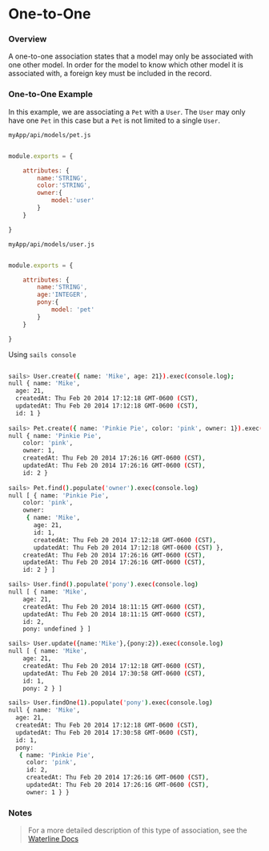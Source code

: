 # One-to-One
### Overview

A one-to-one association states that a model may only be associated with one other model. In order
for the model to know which other model it is associated with, a foreign key must be included in the
record.

### One-to-One Example

In this example, we are associating a `Pet` with a `User`. The `User` may only have one `Pet` in
this case but a `Pet` is not limited to a single `User`.


`myApp/api/models/pet.js`

```javascript

module.exports = {

	attributes: {
		name:'STRING',
		color:'STRING',
		owner:{
			model:'user'
		}
	}

}


```

`myApp/api/models/user.js`

```javascript

module.exports = {

	attributes: {
		name:'STRING',
		age:'INTEGER',
		pony:{
			model: 'pet'
		}
	}

}
```

Using `sails console`

```sh

sails> User.create({ name: 'Mike', age: 21}).exec(console.log);
null { name: 'Mike',
  age: 21,
  createdAt: Thu Feb 20 2014 17:12:18 GMT-0600 (CST),
  updatedAt: Thu Feb 20 2014 17:12:18 GMT-0600 (CST),
  id: 1 }
  
sails> Pet.create({ name: 'Pinkie Pie', color: 'pink', owner: 1}).exec(console.log)
null { name: 'Pinkie Pie',
    color: 'pink',
    owner: 1,
    createdAt: Thu Feb 20 2014 17:26:16 GMT-0600 (CST),
    updatedAt: Thu Feb 20 2014 17:26:16 GMT-0600 (CST),
    id: 2 }
    
sails> Pet.find().populate('owner').exec(console.log)
null [ { name: 'Pinkie Pie',
    color: 'pink',
    owner: 
     { name: 'Mike',
       age: 21,
       id: 1,
       createdAt: Thu Feb 20 2014 17:12:18 GMT-0600 (CST),
       updatedAt: Thu Feb 20 2014 17:12:18 GMT-0600 (CST) },
    createdAt: Thu Feb 20 2014 17:26:16 GMT-0600 (CST),
    updatedAt: Thu Feb 20 2014 17:26:16 GMT-0600 (CST),
    id: 2 } ]

sails> User.find().populate('pony').exec(console.log)
null [ { name: 'Mike',
    age: 21,
    createdAt: Thu Feb 20 2014 18:11:15 GMT-0600 (CST),
    updatedAt: Thu Feb 20 2014 18:11:15 GMT-0600 (CST),
    id: 2,
    pony: undefined } ]

sails> User.update({name:'Mike'},{pony:2}).exec(console.log)
null [ { name: 'Mike',
    age: 21,
    createdAt: Thu Feb 20 2014 17:12:18 GMT-0600 (CST),
    updatedAt: Thu Feb 20 2014 17:30:58 GMT-0600 (CST),
    id: 1,
    pony: 2 } ]

sails> User.findOne(1).populate('pony').exec(console.log)
null { name: 'Mike',
  age: 21,
  createdAt: Thu Feb 20 2014 17:12:18 GMT-0600 (CST),
  updatedAt: Thu Feb 20 2014 17:30:58 GMT-0600 (CST),
  id: 1,
  pony: 
   { name: 'Pinkie Pie',
     color: 'pink',
     id: 2,
     createdAt: Thu Feb 20 2014 17:26:16 GMT-0600 (CST),
     updatedAt: Thu Feb 20 2014 17:26:16 GMT-0600 (CST),
     owner: 1 } }

```
### Notes
> For a more detailed description of this type of association, see the [Waterline Docs](https://github.com/balderdashy/waterline-docs/blob/master/associations.md)
